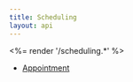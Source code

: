 ```yaml
---
title: Scheduling
layout: api
---
```


<%= render '/scheduling.*' %>
* [Appointment](../scheduling/appointment)